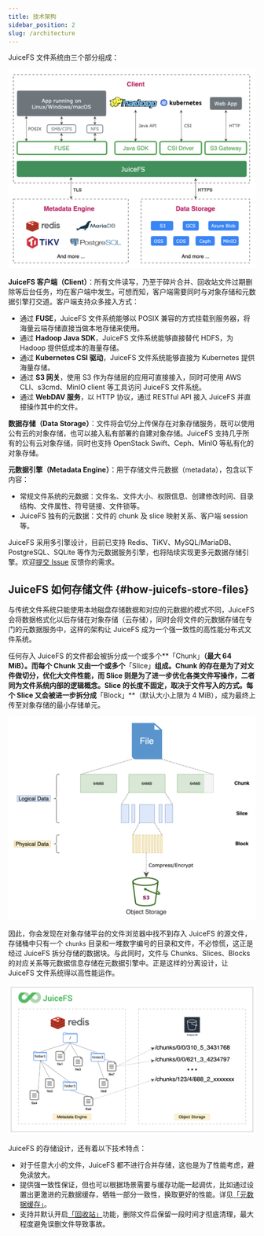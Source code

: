 ```yaml
---
title: 技术架构
sidebar_position: 2
slug: /architecture
---
```


JuiceFS 文件系统由三个部分组成：

![](../images/juicefs-arch-new.png)

**JuiceFS 客户端（Client）**：所有文件读写，乃至于碎片合并、回收站文件过期删除等后台任务，均在客户端中发生。可想而知，客户端需要同时与对象存储和元数据引擎打交道。客户端支持众多接入方式：

- 通过 **FUSE**，JuiceFS 文件系统能够以 POSIX 兼容的方式挂载到服务器，将海量云端存储直接当做本地存储来使用。
- 通过 **Hadoop Java SDK**，JuiceFS 文件系统能够直接替代 HDFS，为 Hadoop 提供低成本的海量存储。
- 通过 **Kubernetes CSI 驱动**，JuiceFS 文件系统能够直接为 Kubernetes 提供海量存储。
- 通过 **S3 网关**，使用 S3 作为存储层的应用可直接接入，同时可使用 AWS CLI、s3cmd、MinIO client 等工具访问 JuiceFS 文件系统。
- 通过 **WebDAV 服务**，以 HTTP 协议，通过 RESTful API 接入 JuiceFS 并直接操作其中的文件。

**数据存储（Data Storage）**：文件将会切分上传保存在对象存储服务，既可以使用公有云的对象存储，也可以接入私有部署的自建对象存储。JuiceFS 支持几乎所有的公有云对象存储，同时也支持 OpenStack Swift、Ceph、MinIO 等私有化的对象存储。

**元数据引擎（Metadata Engine）**：用于存储文件元数据（metadata），包含以下内容：

- 常规文件系统的元数据：文件名、文件大小、权限信息、创建修改时间、目录结构、文件属性、符号链接、文件锁等。
- JuiceFS 独有的元数据：文件的 chunk 及 slice 映射关系、客户端 session 等。

JuiceFS 采用多引擎设计，目前已支持 Redis、TiKV、MySQL/MariaDB、PostgreSQL、SQLite 等作为元数据服务引擎，也将陆续实现更多元数据存储引擎。欢迎[提交 Issue](https://github.com/juicedata/juicefs/issues) 反馈你的需求。

## JuiceFS 如何存储文件 {#how-juicefs-store-files}

与传统文件系统只能使用本地磁盘存储数据和对应的元数据的模式不同，JuiceFS 会将数据格式化以后存储在对象存储（云存储），同时会将文件的元数据存储在专门的元数据服务中，这样的架构让 JuiceFS 成为一个强一致性的高性能分布式文件系统。

任何存入 JuiceFS 的文件都会被拆分成一个或多个**「Chunk」**（最大 64 MiB）。而每个 Chunk 又由一个或多个**「Slice」**组成。Chunk 的存在是为了对文件做切分，优化大文件性能，而 Slice 则是为了进一步优化各类文件写操作，二者同为文件系统内部的逻辑概念。Slice 的长度不固定，取决于文件写入的方式。每个 Slice 又会被进一步拆分成**「Block」**（默认大小上限为 4 MiB），成为最终上传至对象存储的最小存储单元。

![JuiceFS storage format](../images/juicefs-storage-format-new.png)

因此，你会发现在对象存储平台的文件浏览器中找不到存入 JuiceFS 的源文件，存储桶中只有一个 `chunks` 目录和一堆数字编号的目录和文件，不必惊慌，这正是经过 JuiceFS 拆分存储的数据块。与此同时，文件与 Chunks、Slices、Blocks 的对应关系等元数据信息存储在元数据引擎中。正是这样的分离设计，让 JuiceFS 文件系统得以高性能运作。

![How JuiceFS stores your files](../images/how-juicefs-stores-files-new.png)

JuiceFS 的存储设计，还有着以下技术特点：

* 对于任意大小的文件，JuiceFS 都不进行合并存储，这也是为了性能考虑，避免读放大。
* 提供强一致性保证，但也可以根据场景需要与缓存功能一起调优，比如通过设置出更激进的元数据缓存，牺牲一部分一致性，换取更好的性能。详见[「元数据缓存」](../guide/cache_management.md#metadata-cache)。
* 支持并默认开启[「回收站」](../security/trash.md)功能，删除文件后保留一段时间才彻底清理，最大程度避免误删文件导致事故。
